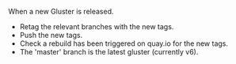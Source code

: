 When a new Gluster is released.

- Retag the relevant branches with the new tags.
- Push the new tags.
- Check a rebuild has been triggered on quay.io for the new tags.
- The 'master' branch is the latest gluster (currently v6).


